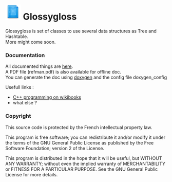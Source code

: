 ![logo](logo.png "Glossygloss logo") Glossygloss
===========

  Glossygloss is set of classes to use several data structures as Tree and Hashtable.  
  More might come soon.

### Documentation

  All documented things are [here](http://blasterbug.github.io/glossygloss/ "Glossygloss Main Page").  
  A PDF file (refman.pdf) is also available for offline doc.  
  You can generate the doc using [doxygen](http://www.stack.nl/~dimitri/doxygen/ "Doxygen Main Page") and the config file doxygen_config
  
  Usefull links :
  - [C++ programming on wikibooks](http://en.wikibooks.org/wiki/C%2B%2B_Programming "C++ programming on wikibooks")
  - what else ?
  
### Copyright

  This source code is protected by the French intellectual property law.
  
  This program is free software; you can redistribute it and/or
  modify it under the terms of the GNU General Public License
  as published by the Free Software Foundation; version 2
  of the License.
  
  This program is distributed in the hope that it will be useful,
  but WITHOUT ANY WARRANTY; without even the implied warranty of
  MERCHANTABILITY or FITNESS FOR A PARTICULAR PURPOSE.  See the
  GNU General Public License for more details.


